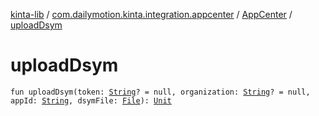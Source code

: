 [kinta-lib](../../index.md) / [com.dailymotion.kinta.integration.appcenter](../index.md) / [AppCenter](index.md) / [uploadDsym](./upload-dsym.md)

# uploadDsym

`fun uploadDsym(token: `[`String`](https://kotlinlang.org/api/latest/jvm/stdlib/kotlin/-string/index.html)`? = null, organization: `[`String`](https://kotlinlang.org/api/latest/jvm/stdlib/kotlin/-string/index.html)`? = null, appId: `[`String`](https://kotlinlang.org/api/latest/jvm/stdlib/kotlin/-string/index.html)`, dsymFile: `[`File`](https://docs.oracle.com/javase/6/docs/api/java/io/File.html)`): `[`Unit`](https://kotlinlang.org/api/latest/jvm/stdlib/kotlin/-unit/index.html)
